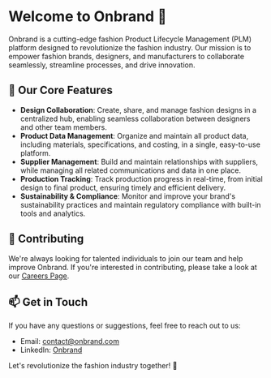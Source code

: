 # Welcome to Onbrand 👋

Onbrand is a cutting-edge fashion Product Lifecycle Management (PLM) platform designed to revolutionize the fashion industry. Our mission is to empower fashion brands, designers, and manufacturers to collaborate seamlessly, streamline processes, and drive innovation.

## 🌟 Our Core Features

- **Design Collaboration**: Create, share, and manage fashion designs in a centralized hub, enabling seamless collaboration between designers and other team members.
- **Product Data Management**: Organize and maintain all product data, including materials, specifications, and costing, in a single, easy-to-use platform.
- **Supplier Management**: Build and maintain relationships with suppliers, while managing all related communications and data in one place.
- **Production Tracking**: Track production progress in real-time, from initial design to final product, ensuring timely and efficient delivery.
- **Sustainability & Compliance**: Monitor and improve your brand's sustainability practices and maintain regulatory compliance with built-in tools and analytics.

## 🤝 Contributing

We're always looking for talented individuals to join our team and help improve Onbrand. If you're interested in contributing, please take a look at our [Careers Page](https://onbrandplm.com/careers).

## 📫 Get in Touch

If you have any questions or suggestions, feel free to reach out to us:

- Email: [contact@onbrand.com](mailto:contact@onbrandplm.com)
- LinkedIn: [Onbrand](https://www.linkedin.com/company/onbrand-plm)

Let's revolutionize the fashion industry together! 🎉
